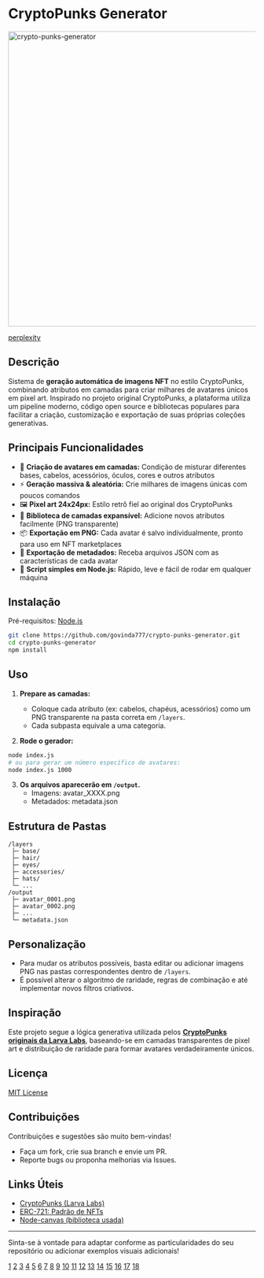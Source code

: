 # CryptoPunks Generator

<img src="https://raw.githubusercontent.com/govinda777/crypto-punks-generator/main/assets/banner.png" alt="crypto-punks-generator" width="600">

[perplexity](https://www.perplexity.ai/search/crie-um-sistema-que-faca-a-cri-8dyiGmBZTGaS5R6V4RTANA#0)

## Descrição

Sistema de **geração automática de imagens NFT** no estilo CryptoPunks, combinando atributos em camadas para criar milhares de avatares únicos em pixel art. Inspirado no projeto original CryptoPunks, a plataforma utiliza um pipeline moderno, código open source e bibliotecas populares para facilitar a criação, customização e exportação de suas próprias coleções generativas.

## Principais Funcionalidades

- 🌈 **Criação de avatares em camadas:** Condição de misturar diferentes bases, cabelos, acessórios, óculos, cores e outros atributos
- ⚡ **Geração massiva & aleatória:** Crie milhares de imagens únicas com poucos comandos
- 🖼️ **Pixel art 24x24px:** Estilo retrô fiel ao original dos CryptoPunks
- 🧩 **Biblioteca de camadas expansível:** Adicione novos atributos facilmente (PNG transparente)
- 📦 **Exportação em PNG:** Cada avatar é salvo individualmente, pronto para uso em NFT marketplaces
- 📝 **Exportação de metadados:** Receba arquivos JSON com as características de cada avatar
- 🚀 **Script simples em Node.js:** Rápido, leve e fácil de rodar em qualquer máquina

## Instalação

Pré-requisitos: [Node.js](https://nodejs.org/)

```bash
git clone https://github.com/govinda777/crypto-punks-generator.git
cd crypto-punks-generator
npm install
```

## Uso

1. **Prepare as camadas:**
   - Coloque cada atributo (ex: cabelos, chapéus, acessórios) como um PNG transparente na pasta correta em `/layers`.
   - Cada subpasta equivale a uma categoria.

2. **Rode o gerador:**

```bash
node index.js
# ou para gerar um número específico de avatares:
node index.js 1000
```

3. **Os arquivos aparecerão em `/output`.**
   - Imagens: avatar_XXXX.png
   - Metadados: metadata.json

## Estrutura de Pastas

```
/layers
 ├─ base/
 ├─ hair/
 ├─ eyes/
 ├─ accessories/
 ├─ hats/
 └─ ...
/output
 ├─ avatar_0001.png
 ├─ avatar_0002.png
 ├─ ...
 └─ metadata.json
```

## Personalização

- Para mudar os atributos possíveis, basta editar ou adicionar imagens PNG nas pastas correspondentes dentro de `/layers`.
- É possível alterar o algoritmo de raridade, regras de combinação e até implementar novos filtros criativos.

## Inspiração

Este projeto segue a lógica generativa utilizada pelos **[CryptoPunks originais da Larva Labs](https://www.larvalabs.com/cryptopunks)**, baseando-se em camadas transparentes de pixel art e distribuição de raridade para formar avatares verdadeiramente únicos.

## Licença

[MIT License](LICENSE)

## Contribuições

Contribuições e sugestões são muito bem-vindas! 
- Faça um fork, crie sua branch e envie um PR.
- Reporte bugs ou proponha melhorias via Issues.

## Links Úteis

- [CryptoPunks (Larva Labs)](https://www.larvalabs.com/cryptopunks)
- [ERC-721: Padrão de NFTs](https://eips.ethereum.org/EIPS/eip-721)
- [Node-canvas (biblioteca usada)](https://www.npmjs.com/package/canvas)

***

Sinta-se à vontade para adaptar conforme as particularidades do seu repositório ou adicionar exemplos visuais adicionais!

[1](https://github.com/victorquanlam/cryptopunk-nft-generator)
[2](https://github.com/larvalabs/cryptopunks)
[3](https://www.youtube.com/watch?v=f0_kabzoZ1w)
[4](https://www.youtube.com/watch?v=2_q_TRxl0l4)
[5](https://www.reddit.com/r/ethdev/comments/ni1roj/help_me_understand_cryptopunks_source_code/)
[6](https://dev.to/victorquanlam/generate-879-120-cryptopunk-nfts-with-javascript-nodejs-command-line-app-step-by-step-10hp)
[7](https://www.youtube.com/watch?v=82PndQWlBc4)
[8](https://github.com/teddykoker/cryptopunks-gan)
[9](https://www.reddit.com/r/NFT/comments/qlbutk/how_can_i_make_my_own_crypto_punk_jpeg_generator/)
[10](https://github.com/cryptopunksnotdead/cryptopunks)
[11](https://github.com/cryptopunksnotdead/punks.attributes)
[12](https://github.com/topics/cryptopunk)
[13](https://www.figma.com/community/file/1011965611456947173/cryptopunk-avatar-generator)
[14](https://www.cryptopunks.app/cryptopunks/attributes)
[15](https://www.youtube.com/watch?v=aFR0lTNcfL8)
[16](https://0xtycoon.github.io/punk-ranks/)
[17](https://en.wikipedia.org/wiki/CryptoPunks)
[18](https://nftnow.com/news/cryptopunks-ip-sells-20-million/)
